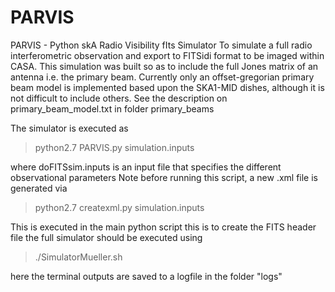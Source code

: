# PARVIS
PARVIS - Python skA Radio Visibility fIts Simulator
To simulate a full radio interferometric observation and export to FITSidi format to be 
 imaged within CASA. This simulation was built so as to include the full Jones matrix of an
antenna i.e. the primary beam.  Currently only an offset-gregorian primary beam model is
implemented based upon the SKA1-MID dishes, although it is not difficult to include others.
See the description on primary_beam_model.txt in folder primary_beams
      
The simulator is executed as 

>python2.7 PARVIS.py  simulation.inputs
    
where doFITSsim.inputs is an input file that specifies the different 
observational parameters
Note before running this script, a new .xml file is generated via
>python2.7 createxml.py simulation.inputs

This is executed in the main python script
this is to create the FITS header file the full simulator should be executed using 

>./SimulatorMueller.sh 

here the terminal outputs are saved to a logfile in the folder "logs"
